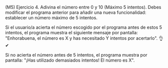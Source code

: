 (M5) Ejercicio 4. Adivina el número entre 0 y 10 (Máximo 5 intentos).
Debes modificar el programa anterior para añadir una nueva funcionalidad: establecer un número máximo de 5 intentos.

Si el usuario/a acierta el número escogido por el programa antes de estos 5 intentos, el programa muestra el siguiente mensaje por pantalla: "Enhorabuena, el número es X y has necesitado Y intentos por acertarlo". 👌✔

Si no acierta el número antes de 5 intentos, el programa muestra por pantalla: "¡Has utilizado demasiados intentos! El número es X".

